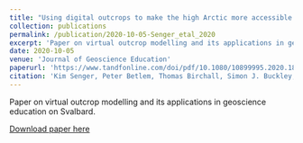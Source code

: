 ```yaml
---
title: "Using digital outcrops to make the high Arctic more accessible through the Svalbox database"
collection: publications
permalink: /publication/2020-10-05-Senger_etal_2020
excerpt: 'Paper on virtual outcrop modelling and its applications in geoscience education on Svalbard.'
date: 2020-10-05
venue: 'Journal of Geoscience Education'
paperurl: 'https://www.tandfonline.com/doi/pdf/10.1080/10899995.2020.1813865'
citation: 'Kim Senger, Peter Betlem, Thomas Birchall, Simon J. Buckley, Bernard Coakley, Christian H. Eide, Peter P. Flaig, Melanie Forien, Olivier Galland, Luiz Gonzaga Jr., Maria Jensen, Tobias Kurz, Isabelle Lecomte, Karen Mair, Rie Hjornegaard Malm, Mark Mulrooney, Nicole Naumann, Ivar Nordmo, Nils Nolde, Kei Ogata, Ole Rabbel, Niklas W. Schaaf &amp; Aleksandra Smyrak-Sikora (2020): Using digital outcrops to make the high Arctic more accessible through the Svalbox database, Journal of Geoscience Education, DOI: 10.1080/10899995.2020.1813865'
---
```

Paper on virtual outcrop modelling and its applications in geoscience education on Svalbard.

[Download paper here](https://www.tandfonline.com/doi/pdf/10.1080/10899995.2020.1813865)